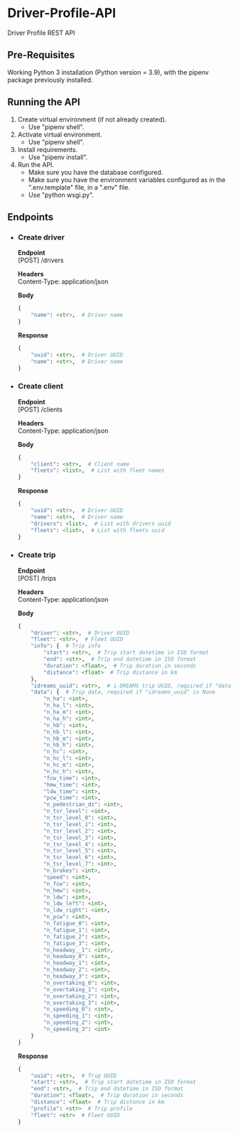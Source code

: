 # Driver-Profile-API
Driver Profile REST API

Pre-Requisites
--------------

Working Python 3 installation (Python version = 3.9), with the pipenv package previously installed.


Running the API
-------------------

1. Create virtual environment (if not already created).
    * Use "pipenv shell".
2. Activate virtual environment.
    * Use "pipenv shell".
3. Install requirements.
    * Use "pipenv install".
4. Run the API.
    * Make sure you have the database configured.
    * Make sure you have the environment variables configured as in the ".env.template" file, in a ".env" file.
    * Use "python wsgi.py".


Endpoints
-------------------

* ### Create driver

    **Endpoint**\
    [POST]
    /drivers

    **Headers**\
    Content-Type: application/json

    **Body**
    ```python
    {
        "name": <str>,  # Driver name
    }
    ```

    **Response**
    ```python
    {
        "uuid": <str>,  # Driver UUID
        "name": <str>,  # Driver name
    }
    ```


* ### Create client

    **Endpoint**\
    [POST]
    /clients

    **Headers**\
    Content-Type: application/json

    **Body**
    ```python
    {
        "client": <str>,  # Client name
        "fleets": <list>,  # List with fleet names
    }
    ```

    **Response**
    ```python
    {
        "uuid": <str>,  # Driver UUID
        "name": <str>,  # Driver name
        "drivers": <list>,  # List with drivers uuid
        "fleets": <list>,  # List with fleets uuid
    }
    ```


* ### Create trip

    **Endpoint**\
    [POST]
    /trips

    **Headers**\
    Content-Type: application/json

    **Body**
    ```python
    {
        "driver": <str>,  # Driver UUID
        "fleet": <str>,  # Fleet UUID
        "info": {  # Trip info
            "start": <str>,  # Trip start datetime in ISO format
            "end": <str>,  # Trip end datetime in ISO format
            "duration": <float>,  # Trip duration in seconds
            "distance": <float>  # Trip distance in km
        },
        "idreams_uuid": <str>,  # i-DREAMS trip UUID, required if "data" is None
        "data": {  # Trip data, required if "idreams_uuid" is None
            "n_ha": <int>,
            "n_ha_l": <int>,
            "n_ha_m": <int>,
            "n_ha_h": <int>,
            "n_hb": <int>,
            "n_hb_l": <int>,
            "n_hb_m": <int>,
            "n_hb_h": <int>,
            "n_hc": <int>,
            "n_hc_l": <int>,
            "n_hc_m": <int>,
            "n_hc_h": <int>,
            "fcw_time": <int>,
            "hmw_time": <int>,
            "ldw_time": <int>,
            "pcw_time": <int>,
            "n_pedestrian_dz": <int>,
            "n_tsr_level": <int>,
            "n_tsr_level_0": <int>,
            "n_tsr_level_1": <int>,
            "n_tsr_level_2": <int>,
            "n_tsr_level_3": <int>,
            "n_tsr_level_4": <int>,
            "n_tsr_level_5": <int>,
            "n_tsr_level_6": <int>,
            "n_tsr_level_7": <int>,
            "n_brakes": <int>,
            "speed": <int>,
            "n_fcw": <int>,
            "n_hmw": <int>,
            "n_ldw": <int>,
            "n_ldw_left": <int>,
            "n_ldw_right": <int>,
            "n_pcw": <int>,
            "n_fatigue_0": <int>,
            "n_fatigue_1": <int>,
            "n_fatigue_2": <int>,
            "n_fatigue_3": <int>,
            "n_headway__1": <int>,
            "n_headway_0": <int>,
            "n_headway_1": <int>,
            "n_headway_2": <int>,
            "n_headway_3": <int>,
            "n_overtaking_0": <int>,
            "n_overtaking_1": <int>,
            "n_overtaking_2": <int>,
            "n_overtaking_3": <int>,
            "n_speeding_0": <int>,
            "n_speeding_1": <int>,
            "n_speeding_2": <int>,
            "n_speeding_3": <int>
        }
    }
    ```

    **Response**
    ```python
    {
        "uuid": <str>,  # Trip UUID
        "start": <str>,  # Trip start datetime in ISO format
        "end": <str>,  # Trip end datetime in ISO format
        "duration": <float>,  # Trip duration in seconds
        "distance": <float>  # Trip distance in km
        "profile": <str>  # Trip profile
        "fleet": <str>  # Fleet UUID
    }
    ```




